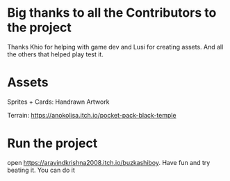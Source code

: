 # Big thanks to all the Contributors to the project
Thanks Khio for helping with game dev and Lusi for creating assets. And all the others that helped play test it.

# Assets
Sprites + Cards: Handrawn Artwork

Terrain: https://anokolisa.itch.io/pocket-pack-black-temple


# Run the project
open https://aravindkrishna2008.itch.io/buzkashiboy. Have fun and try beating it. You can do it
